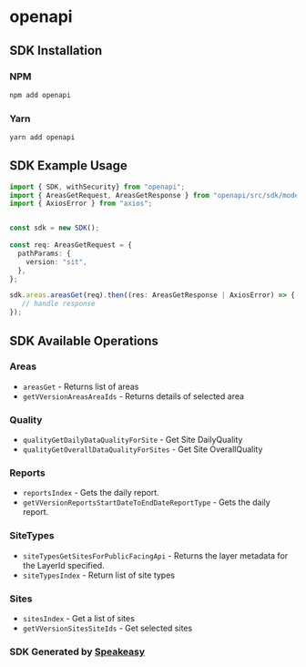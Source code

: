# openapi

<!-- Start SDK Installation -->
## SDK Installation

### NPM

```bash
npm add openapi
```

### Yarn

```bash
yarn add openapi
```
<!-- End SDK Installation -->

## SDK Example Usage
<!-- Start SDK Example Usage -->
```typescript
import { SDK, withSecurity} from "openapi";
import { AreasGetRequest, AreasGetResponse } from "openapi/src/sdk/models/operations";
import { AxiosError } from "axios";


const sdk = new SDK();
    
const req: AreasGetRequest = {
  pathParams: {
    version: "sit",
  },
};

sdk.areas.areasGet(req).then((res: AreasGetResponse | AxiosError) => {
   // handle response
});
```
<!-- End SDK Example Usage -->

<!-- Start SDK Available Operations -->
## SDK Available Operations

### Areas

* `areasGet` - Returns list of areas
* `getVVersionAreasAreaIds` - Returns details of selected area

### Quality

* `qualityGetDailyDataQualityForSite` - Get Site DailyQuality
* `qualityGetOverallDataQualityForSites` - Get Site OverallQuality

### Reports

* `reportsIndex` - Gets the daily report.
* `getVVersionReportsStartDateToEndDateReportType` - Gets the daily report.

### SiteTypes

* `siteTypesGetSitesForPublicFacingApi` - Returns the layer metadata for the LayerId specified.
* `siteTypesIndex` - Return list of site types

### Sites

* `sitesIndex` - Get a list of sites
* `getVVersionSitesSiteIds` - Get selected sites

<!-- End SDK Available Operations -->

### SDK Generated by [Speakeasy](https://docs.speakeasyapi.dev/docs/using-speakeasy/client-sdks)
